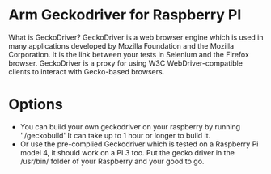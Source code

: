 # Arm Geckodriver for Raspberry PI
What is GeckoDriver?
GeckoDriver is a web browser engine which is used in many applications developed by Mozilla Foundation and the Mozilla Corporation. 
It is the link between your tests in Selenium and the Firefox browser. 
GeckoDriver is a proxy for using W3C WebDriver-compatible clients to interact with Gecko-based browsers. 

# Options
- You can build your own geckodriver on your raspberry by running './geckobuild' It can take up to 1 hour or longer to build it. 
- Or use the pre-complied Geckodriver which is tested on a Raspberry Pi model 4, it should work on a PI 3 too. 
Put the gecko driver in the /usr/bin/ folder of your Raspberry and your good to go.

